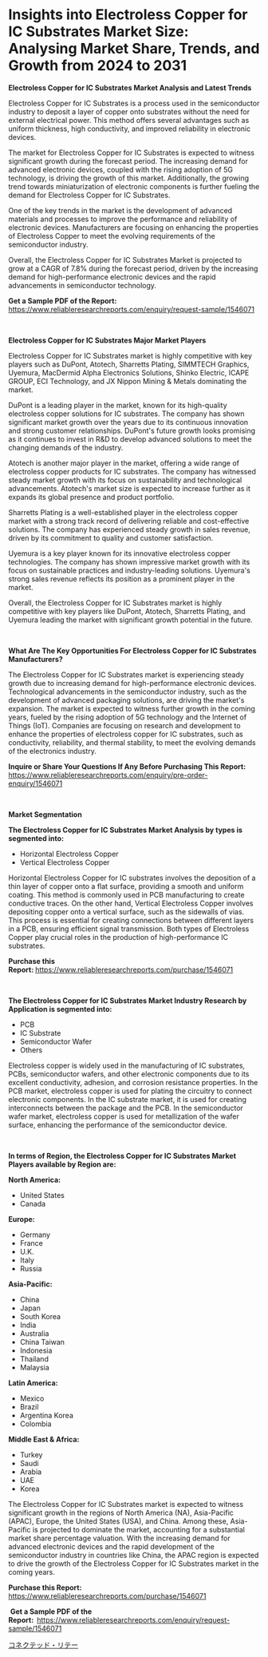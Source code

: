 <p><h1>Insights into Electroless Copper for IC Substrates Market Size: Analysing Market Share, Trends, and Growth from 2024 to 2031</h1></p><p><strong>Electroless Copper for IC Substrates Market Analysis and Latest Trends</strong></p>
<p><p>Electroless Copper for IC Substrates is a process used in the semiconductor industry to deposit a layer of copper onto substrates without the need for external electrical power. This method offers several advantages such as uniform thickness, high conductivity, and improved reliability in electronic devices.</p><p>The market for Electroless Copper for IC Substrates is expected to witness significant growth during the forecast period. The increasing demand for advanced electronic devices, coupled with the rising adoption of 5G technology, is driving the growth of this market. Additionally, the growing trend towards miniaturization of electronic components is further fueling the demand for Electroless Copper for IC Substrates.</p><p>One of the key trends in the market is the development of advanced materials and processes to improve the performance and reliability of electronic devices. Manufacturers are focusing on enhancing the properties of Electroless Copper to meet the evolving requirements of the semiconductor industry.</p><p>Overall, the Electroless Copper for IC Substrates Market is projected to grow at a CAGR of 7.8% during the forecast period, driven by the increasing demand for high-performance electronic devices and the rapid advancements in semiconductor technology.</p></p>
<p><strong>Get a Sample PDF of the Report:&nbsp;</strong> <a href="https://www.reliableresearchreports.com/enquiry/request-sample/1546071">https://www.reliableresearchreports.com/enquiry/request-sample/1546071</a></p>
<p>&nbsp;</p>
<p><strong>Electroless Copper for IC Substrates Major Market Players</strong></p>
<p><p>Electroless Copper for IC Substrates market is highly competitive with key players such as DuPont, Atotech, Sharretts Plating, SIMMTECH Graphics, Uyemura, MacDermid Alpha Electronics Solutions, Shinko Electric, ICAPE GROUP, ECI Technology, and JX Nippon Mining & Metals dominating the market.</p><p>DuPont is a leading player in the market, known for its high-quality electroless copper solutions for IC substrates. The company has shown significant market growth over the years due to its continuous innovation and strong customer relationships. DuPont's future growth looks promising as it continues to invest in R&D to develop advanced solutions to meet the changing demands of the industry.</p><p>Atotech is another major player in the market, offering a wide range of electroless copper products for IC substrates. The company has witnessed steady market growth with its focus on sustainability and technological advancements. Atotech's market size is expected to increase further as it expands its global presence and product portfolio.</p><p>Sharretts Plating is a well-established player in the electroless copper market with a strong track record of delivering reliable and cost-effective solutions. The company has experienced steady growth in sales revenue, driven by its commitment to quality and customer satisfaction.</p><p>Uyemura is a key player known for its innovative electroless copper technologies. The company has shown impressive market growth with its focus on sustainable practices and industry-leading solutions. Uyemura's strong sales revenue reflects its position as a prominent player in the market.</p><p>Overall, the Electroless Copper for IC Substrates market is highly competitive with key players like DuPont, Atotech, Sharretts Plating, and Uyemura leading the market with significant growth potential in the future.</p></p>
<p>&nbsp;</p>
<p><strong>What Are The Key Opportunities For Electroless Copper for IC Substrates Manufacturers?</strong></p>
<p><p>The Electroless Copper for IC Substrates market is experiencing steady growth due to increasing demand for high-performance electronic devices. Technological advancements in the semiconductor industry, such as the development of advanced packaging solutions, are driving the market's expansion. The market is expected to witness further growth in the coming years, fueled by the rising adoption of 5G technology and the Internet of Things (IoT). Companies are focusing on research and development to enhance the properties of electroless copper for IC substrates, such as conductivity, reliability, and thermal stability, to meet the evolving demands of the electronics industry.</p></p>
<p><strong>Inquire or Share Your Questions If Any Before Purchasing This Report:</strong> <a href="https://www.reliableresearchreports.com/enquiry/pre-order-enquiry/1546071">https://www.reliableresearchreports.com/enquiry/pre-order-enquiry/1546071</a></p>
<p>&nbsp;</p>
<p><strong>Market Segmentation</strong></p>
<p><strong>The Electroless Copper for IC Substrates Market Analysis by types is segmented into:</strong></p>
<p><ul><li>Horizontal Electroless Copper</li><li>Vertical Electroless Copper</li></ul></p>
<p><p>Horizontal Electroless Copper for IC substrates involves the deposition of a thin layer of copper onto a flat surface, providing a smooth and uniform coating. This method is commonly used in PCB manufacturing to create conductive traces. On the other hand, Vertical Electroless Copper involves depositing copper onto a vertical surface, such as the sidewalls of vias. This process is essential for creating connections between different layers in a PCB, ensuring efficient signal transmission. Both types of Electroless Copper play crucial roles in the production of high-performance IC substrates.</p></p>
<p><strong>Purchase this Report:&nbsp;</strong><a href="https://www.reliableresearchreports.com/purchase/1546071">https://www.reliableresearchreports.com/purchase/1546071</a></p>
<p>&nbsp;</p>
<p><strong>The Electroless Copper for IC Substrates Market Industry Research by Application is segmented into:</strong></p>
<p><ul><li>PCB</li><li>IC Substrate</li><li>Semiconductor Wafer</li><li>Others</li></ul></p>
<p><p>Electroless copper is widely used in the manufacturing of IC substrates, PCBs, semiconductor wafers, and other electronic components due to its excellent conductivity, adhesion, and corrosion resistance properties. In the PCB market, electroless copper is used for plating the circuitry to connect electronic components. In the IC substrate market, it is used for creating interconnects between the package and the PCB. In the semiconductor wafer market, electroless copper is used for metallization of the wafer surface, enhancing the performance of the semiconductor device.</p></p>
<p>&nbsp;</p>
<p><strong>In terms of Region, the Electroless Copper for IC Substrates Market Players available by Region are:</strong></p>
<p>
    <p> <strong> North America: </strong>
        <ul>
            <li>United States</li>
            <li>Canada</li>
        </ul>
        </p> 
    <p> <strong> Europe: </strong>
        <ul>
            <li>Germany</li>
            <li>France</li>
            <li>U.K.</li>
            <li>Italy</li>
            <li>Russia</li>
        </ul>
        </p> 
    <p> <strong> Asia-Pacific: </strong>
        <ul>
            <li>China</li>
            <li>Japan</li>
            <li>South Korea</li>
            <li>India</li>
            <li>Australia</li>
            <li>China Taiwan</li>
            <li>Indonesia</li>
            <li>Thailand</li>
            <li>Malaysia</li>
        </ul>
        </p> 
    <p> <strong> Latin America: </strong>
        <ul>
            <li>Mexico</li>
            <li>Brazil</li>
            <li>Argentina Korea</li>
            <li>Colombia</li>
        </ul>
        </p> 
    <p> <strong> Middle East & Africa: </strong>
        <ul>
            <li>Turkey</li>
            <li>Saudi</li>
            <li>Arabia</li>
            <li>UAE</li>
            <li>Korea</li>
        </ul>
    </p>
    </p>
<p><p>The Electroless Copper for IC Substrates market is expected to witness significant growth in the regions of North America (NA), Asia-Pacific (APAC), Europe, the United States (USA), and China. Among these, Asia-Pacific is projected to dominate the market, accounting for a substantial market share percentage valuation. With the increasing demand for advanced electronic devices and the rapid development of the semiconductor industry in countries like China, the APAC region is expected to drive the growth of the Electroless Copper for IC Substrates market in the coming years.</p></p>
<p><strong>Purchase this Report: </strong><a href="https://www.reliableresearchreports.com/purchase/1546071">https://www.reliableresearchreports.com/purchase/1546071</a></p>
<p>&nbsp;<strong>Get a Sample PDF of the Report:&nbsp;&nbsp;</strong><a href="https://www.reliableresearchreports.com/enquiry/request-sample/1546071">https://www.reliableresearchreports.com/enquiry/request-sample/1546071</a></p>
<p><strong></strong></p>
<p><p><a href="https://github.com/Sophiaard2003/Market-Research-Report-List-1/blob/main/286173112937.md">コネクテッド・リテー</a></p></p>